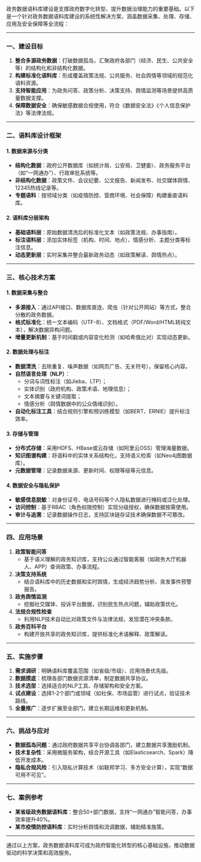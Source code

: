 政务数据语料库建设是支撑政府数字化转型、提升数据治理能力的重要基础。以下是一个针对政务数据语料库建设的系统性解决方案，涵盖数据采集、处理、存储、应用及安全保障等全流程：

---

### **一、建设目标**
1. **整合多源政务数据**：打破数据孤岛，汇聚政府各部门（经济、民生、公共安全等）的结构化和非结构化数据。
2. **构建标准化语料库**：形成覆盖政策法规、公共服务、社会舆情等领域的规范化语料资源。
3. **支持智能应用**：为政务问答、政策分析、决策支持、舆情监测等场景提供高质量数据支撑。
4. **保障数据安全**：确保敏感数据合规使用，符合《数据安全法》《个人信息保护法》等法律法规。

---

### **二、语料库设计框架**
#### **1. 数据来源与分类**
- **结构化数据**：政府公开数据库（如统计局、公安局、卫健委）、政务服务平台（如“一网通办”）、行政审批系统等。
- **非结构化数据**：政策文件、会议纪要、公文报告、新闻发布、社交媒体舆情、12345热线记录等。
- **专题语料**：按领域分类（如疫情防控、营商环境、社会保障）构建垂直语料库。

#### **2. 语料库分层架构**
- **基础语料层**：原始数据清洗后的标准化文本（如政策法规、办事指南）。
- **标注语料层**：添加实体标签（机构、时间、地点）、情感分析、主题分类等标注信息。
- **动态更新层**：实时采集并整合最新政务动态（如政策解读、舆情热点）。

---

### **三、核心技术方案**
#### **1. 数据采集与整合**
- **多源接入**：通过API接口、数据库直连、爬虫（针对公开网站）等方式，整合分散的政务数据。
- **格式标准化**：统一文本编码（UTF-8）、文档格式（PDF/Word/HTML转纯文本），解决数据异构问题。
- **增量更新机制**：基于时间戳或内容变化检测（如哈希值比对）实现动态更新。

#### **2. 数据处理与标注**
- **数据清洗**：去除重复、噪声数据（如网页广告、无关符号），保留核心内容。
- **自然语言处理（NLP）**：
  - 分词与词性标注（如Jieba、LTP）；
  - 实体识别（政府机构、政策术语、地理信息）；
  - 文本摘要与关键词提取；
  - 情感分析（舆情数据中的公众情绪识别）。
- **自动化标注工具**：结合规则引擎和预训练模型（如BERT、ERNIE）提升标注效率。

#### **3. 存储与管理**
- **分布式存储**：采用HDFS、HBase或云存储（如阿里云OSS）管理海量数据。
- **知识图谱构建**：将语料中的实体关系结构化，支持语义检索（如Neo4j图数据库）。
- **元数据管理**：记录数据来源、更新时间、权限等级等元信息。

#### **4. 数据安全与隐私保护**
- **敏感信息脱敏**：对身份证号、电话号码等个人隐私数据进行掩码或泛化处理。
- **访问控制**：基于RBAC（角色权限控制）实现分级授权，确保数据按需使用。
- **审计与追溯**：记录数据操作日志，支持区块链存证技术确保数据不可篡改。

---

### **四、应用场景**
1. **政策智能问答**  
   - 基于语义理解的政务知识库，支持公众通过智能客服（如政务大厅机器人、APP）查询政策、办事流程。
2. **决策支持系统**  
   - 结合语料库中的历史数据和实时舆情，生成经济趋势分析、突发事件预警报告。
3. **政务舆情监测**  
   - 挖掘社交媒体、投诉平台数据，识别民生热点问题，辅助政策优化。
4. **法规合规性检查**  
   - 利用NLP技术自动比对政策文件与法律法规，发现潜在冲突条款。
5. **政务百科平台**  
   - 构建开放共享的政务知识库，提供标准化术语解释、政策解读。

---

### **五、实施步骤**
1. **需求调研**：明确语料库覆盖范围（如省级/市级）、应用场景优先级。
2. **数据摸底**：梳理各部门数据资源清单，制定数据共享协议。
3. **技术选型**：选择适合的NLP工具、存储架构和安全方案。
4. **试点建设**：选择1-2个部门或领域（如社保、市场监管）进行试点，验证技术路线。
5. **全量推广**：逐步扩展至全部门，建立长期运维和更新机制。

---

### **六、挑战与应对**
- **数据孤岛问题**：通过政府数据共享平台协调各部门，建立数据共享激励机制。
- **技术复杂性**：采用微服务架构，结合开源工具（如Elasticsearch、Spark）降低开发成本。
- **隐私合规风险**：引入隐私计算技术（如联邦学习、多方安全计算），实现“数据可用不可见”。

---

### **七、案例参考**
- **某省级政务数据语料库**：整合50+部门数据，支持“一网通办”智能问答，办事效率提升40%。
- **某市疫情防控语料库**：实时分析舆情和流调数据，辅助精准施策。

---

通过以上方案，政务数据语料库可成为政府智能化转型的核心基础设施，推动数据驱动的科学决策和高效服务。